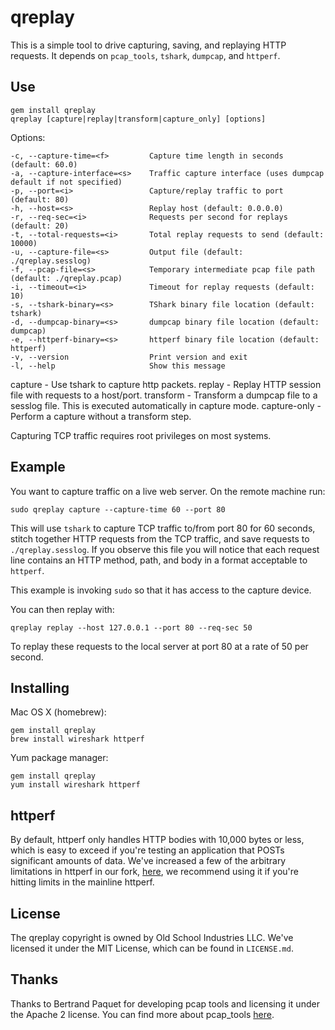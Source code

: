 # qreplay

This is a simple tool to drive capturing, saving, and replaying HTTP requests. It depends on `pcap_tools`, `tshark`, `dumpcap`, and `httperf`.

## Use

```shell
gem install qreplay
qreplay [capture|replay|transform|capture_only] [options]
```

Options:
```
-c, --capture-time=<f>         Capture time length in seconds (default: 60.0)
-a, --capture-interface=<s>    Traffic capture interface (uses dumpcap default if not specified)
-p, --port=<i>                 Capture/replay traffic to port (default: 80)
-h, --host=<s>                 Replay host (default: 0.0.0.0)
-r, --req-sec=<i>              Requests per second for replays (default: 20)
-t, --total-requests=<i>       Total replay requests to send (default: 10000)
-u, --capture-file=<s>         Output file (default: ./qreplay.sesslog)
-f, --pcap-file=<s>            Temporary intermediate pcap file path (default: ./qreplay.pcap)
-i, --timeout=<i>              Timeout for replay requests (default: 10)
-s, --tshark-binary=<s>        TShark binary file location (default: tshark)
-d, --dumpcap-binary=<s>       dumpcap binary file location (default: dumpcap)
-e, --httperf-binary=<s>       httperf binary file location (default: httperf)
-v, --version                  Print version and exit
-l, --help                     Show this message
```

capture - Use tshark to capture http packets.
replay - Replay HTTP session file with requests to a host/port.
transform - Transform a dumpcap file to a sesslog file. This is executed automatically in capture mode.
capture-only - Perform a capture without a transform step.

Capturing TCP traffic requires root privileges on most systems.

## Example

You want to capture traffic on a live web server. On the remote machine run:

```
sudo qreplay capture --capture-time 60 --port 80
```

This will use `tshark` to capture TCP traffic to/from port 80 for 60 seconds, stitch together HTTP requests from the TCP traffic, and save requests to `./qreplay.sesslog`. If you observe this file you will notice that each request line contains an HTTP method, path, and body in a format acceptable to `httperf`.

This example is invoking `sudo` so that it has access to the capture device.

You can then replay with:

```
qreplay replay --host 127.0.0.1 --port 80 --req-sec 50
```

To replay these requests to the local server at port 80 at a rate of 50 per second.

## Installing

Mac OS X (homebrew):
```
gem install qreplay
brew install wireshark httperf
```

Yum package manager:
```
gem install qreplay
yum install wireshark httperf
```

## httperf

By default, httperf only handles HTTP bodies with 10,000 bytes or less, which is easy to exceed if you're testing an application that POSTs significant amounts of data. We've increased a few of the arbitrary limitations in httperf in our fork, [here](https://github.com/quizlet/httperf), we recommend using it if you're hitting limits in the mainline httperf.

## License

The qreplay copyright is owned by Old School Industries LLC. We've licensed it under the MIT License, which can be found in `LICENSE.md`.

## Thanks

Thanks to Bertrand Paquet for developing pcap tools and licensing it under the Apache 2 license. You can find more about pcap_tools [here](https://github.com/bpaquet/pcap_tools).

